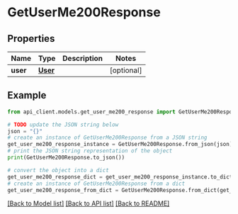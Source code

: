 # GetUserMe200Response


## Properties

Name | Type | Description | Notes
------------ | ------------- | ------------- | -------------
**user** | [**User**](User.md) |  | [optional] 

## Example

```python
from api_client.models.get_user_me200_response import GetUserMe200Response

# TODO update the JSON string below
json = "{}"
# create an instance of GetUserMe200Response from a JSON string
get_user_me200_response_instance = GetUserMe200Response.from_json(json)
# print the JSON string representation of the object
print(GetUserMe200Response.to_json())

# convert the object into a dict
get_user_me200_response_dict = get_user_me200_response_instance.to_dict()
# create an instance of GetUserMe200Response from a dict
get_user_me200_response_from_dict = GetUserMe200Response.from_dict(get_user_me200_response_dict)
```
[[Back to Model list]](../README.md#documentation-for-models) [[Back to API list]](../README.md#documentation-for-api-endpoints) [[Back to README]](../README.md)


